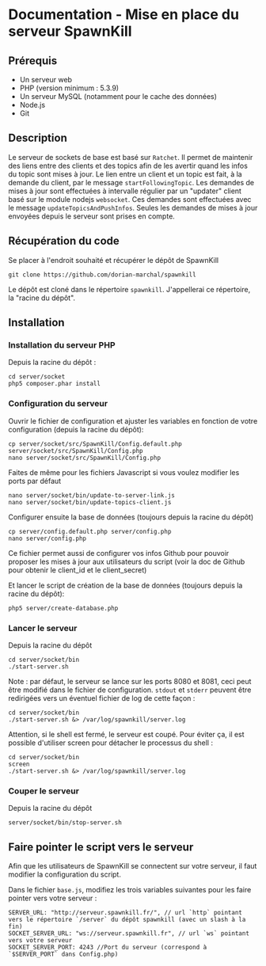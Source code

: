 Documentation - Mise en place du serveur SpawnKill
===============================================================

Prérequis
---------

- Un serveur web
- PHP (version minimum : 5.3.9)
- Un serveur MySQL (notamment pour le cache des données)
- Node.js
- Git

Description
-----------

Le serveur de sockets de base est basé sur `Ratchet`.
Il permet de maintenir des liens entre des clients et des topics afin de les avertir quand les infos du topic sont mises à jour.
Le lien entre un client et un topic est fait, à la demande du client, par le message `startFollowingTopic`.
Les demandes de mises à jour sont effectuées à intervalle régulier par un "updater" client basé sur le module nodejs `websocket`. Ces demandes sont effectuées avec le message `updateTopicsAndPushInfos`. Seules les demandes de mises à jour envoyées depuis le serveur sont prises en compte.


Récupération du code
--------------------

Se placer à l'endroit souhaité et récupérer le dépôt de SpawnKill

```
git clone https://github.com/dorian-marchal/spawnkill
```

Le dépôt est cloné dans le répertoire `spawnkill`. J'appellerai ce répertoire, la "racine du dépôt".

Installation
------------

### Installation du serveur PHP

Depuis la racine du dépôt :

```
cd server/socket
php5 composer.phar install
```

### Configuration du serveur

Ouvrir le fichier de configuration et ajuster les variables en fonction de votre configuration (depuis la racine du dépôt):

```
cp server/socket/src/SpawnKill/Config.default.php server/socket/src/SpawnKill/Config.php
nano server/socket/src/SpawnKill/Config.php
```

Faites de même pour les fichiers Javascript si vous voulez modifier les ports par défaut

```
nano server/socket/bin/update-to-server-link.js
nano server/socket/bin/update-topics-client.js
```

Configurer ensuite la base de données (toujours depuis la racine du dépôt)

```
cp server/config.default.php server/config.php
nano server/config.php
```

Ce fichier permet aussi de configurer vos infos Github pour pouvoir proposer les mises à jour aux utilisateurs du script (voir la doc de Github pour obtenir le client_id et le client_secret)

Et lancer le script de création de la base de données (toujours depuis la racine du dépôt):

```
php5 server/create-database.php
```

### Lancer le serveur

Depuis la racine du dépôt

```
cd server/socket/bin
./start-server.sh
```

Note : par défaut, le serveur se lance sur les ports 8080 et 8081, ceci peut être modifié dans le fichier de configuration.
`stdout` et `stderr` peuvent être redirigées vers un éventuel fichier de log de cette façon :

```
cd server/socket/bin
./start-server.sh &> /var/log/spawnkill/server.log
```

Attention, si le shell est fermé, le serveur est coupé.
Pour éviter ça, il est possible d'utiliser screen pour détacher le processus du shell :

```
cd server/socket/bin
screen
./start-server.sh &> /var/log/spawnkill/server.log
```

### Couper le serveur

Depuis la racine du dépôt

```
server/socket/bin/stop-server.sh
```

Faire pointer le script vers le serveur
---------------------------------------

Afin que les utilisateurs de SpawnKill se connectent sur votre serveur, il faut modifier la configuration du script.

Dans le fichier `base.js`, modifiez les trois variables suivantes pour les faire pointer vers votre serveur :

```
SERVER_URL: "http://serveur.spawnkill.fr/", // url `http` pointant vers le répertoire `/server` du dépôt spawnkill (avec un slash à la fin)
SOCKET_SERVER_URL: "ws://serveur.spawnkill.fr", // url `ws` pointant vers votre serveur
SOCKET_SERVER_PORT: 4243 //Port du serveur (correspond à `$SERVER_PORT` dans Config.php)
```